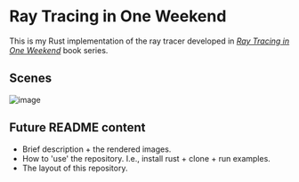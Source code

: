 # Ray Tracing in One Weekend
This is my Rust implementation of the ray tracer developed in [_Ray Tracing in One Weekend_](https://raytracing.github.io/) book series.

## Scenes
![image](./assets/final.ppm)

## Future README content
- Brief description + the rendered images.
- How to 'use' the repository. I.e., install rust + clone + run examples.
- The layout of this repository.
